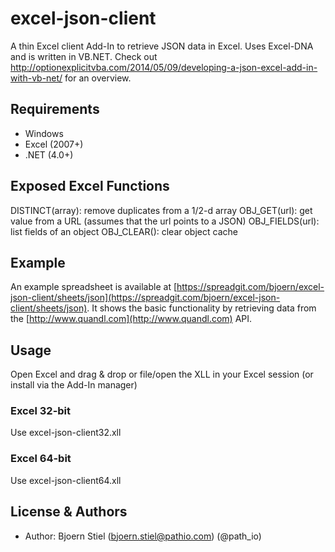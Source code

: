 excel-json-client
=================

A thin Excel client Add-In to retrieve JSON data in Excel.
Uses Excel-DNA and is written in VB.NET.
Check out http://optionexplicitvba.com/2014/05/09/developing-a-json-excel-add-in-with-vb-net/ for an overview.


Requirements
------------
- Windows
- Excel (2007+)
- .NET (4.0+)


Exposed Excel Functions
-----------------------
DISTINCT(array): remove duplicates from a 1/2-d array
OBJ_GET(url): get value from a URL (assumes that the url points to a JSON)
OBJ_FIELDS(url): list fields of an object
OBJ_CLEAR(): clear object cache

Example
-------
An example spreadsheet is available at [https://spreadgit.com/bjoern/excel-json-client/sheets/json](https://spreadgit.com/bjoern/excel-json-client/sheets/json). It shows the basic functionality by retrieving data from the [http://www.quandl.com](http://www.quandl.com) API.

Usage
-----
Open Excel and drag & drop or file/open the XLL in your Excel session (or install via the Add-In manager)

### Excel 32-bit
Use excel-json-client32.xll

### Excel 64-bit
Use excel-json-client64.xll


License & Authors
-----------------
- Author: Bjoern Stiel (<bjoern.stiel@pathio.com>) (@path_io)
